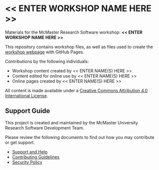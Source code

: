 # << ENTER WORKSHOP NAME HERE >>

Materials for the McMaster Research Software workshop: **<<  ENTER WORKSHOP NAME HERE  >>**  

This repository contains workshop files, as well as files used to create the [workshop webpage](https://mcmasterrs.github.io/<<enter_site_url>>) with GitHub Pages.  

Contributions by the following individuals:  
- Workshop content created by << ENTER NAME(S) HERE >>  
- Content edited for online use by << ENTER NAME(S) HERE >>  
- Online pages created by << ENTER NAME(S) HERE >>  

All content is made available under a [Creative Commons Attribution 4.0 International License](https://creativecommons.org/licenses/by/4.0/).  

## Support Guide

This project is created and maintained by the McMaster University Research Software Development Team.  

Please review the following documents to find out how you may contribute or get support.  
- [Support and Help](https://github.com/McMasterRS/.github/blob/main/SUPPORT.md)
- [Contributing Guidelines](https://github.com/McMasterRS/.github/blob/main/CONTRIBUTING.md)
- [Security Policy](https://github.com/McMasterRS/.github/blob/main/SECURITY.md)
